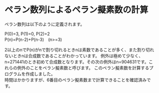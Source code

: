 # ペラン数列によるペラン擬素数の計算
ペラン数列は以下のように定義されます。  
  
P(0)=3, P(1)=0, P(2)=2  
P(n)=P(n-2)+P(n-3)　(n>=3)  

2以上のnでP(n)がnで割り切れるときnは素数であることが多く、また割り切れないときnは合成数であることがわかっています。
例外は極めて少なく、n=271441のとき初めて合成数となります。その次の例外はn=904631です。これらの例外のことをペラン擬素数と呼びます。
このペラン擬素数を計算するプログラムを作成しました。  
時間はかかりますが、6番目のペラン擬素数まで計算できることを確認済みです。
